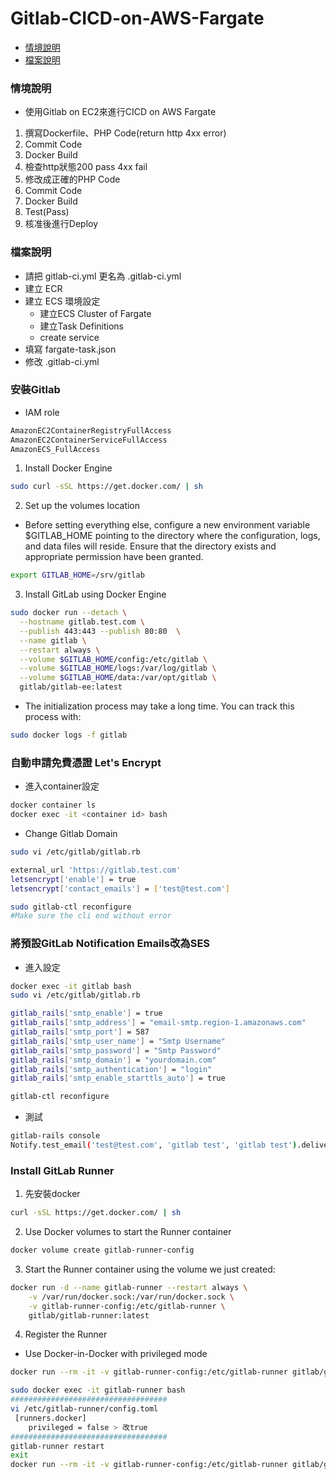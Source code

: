 # Gitlab-CICD-on-AWS-Fargate

- [情境說明](#情境說明)
- [檔案說明](#檔案說明)

### 情境說明
- 使用Gitlab on EC2來進行CICD on AWS Fargate
1. 撰寫Dockerfile、PHP Code(return http 4xx error)
2. Commit Code
3. Docker Build
4. 檢查http狀態200 pass 4xx fail
5. 修改成正確的PHP Code
6. Commit Code
7. Docker Build
8. Test(Pass)
9. 核准後進行Deploy

### 檔案說明

- 請把 gitlab-ci.yml 更名為 .gitlab-ci.yml
- 建立 ECR
- 建立 ECS 環境設定
  - 建立ECS Cluster of Fargate
  - 建立Task Definitions
  - create service
 - 填寫 fargate-task.json
 - 修改 .gitlab-ci.yml

### 安裝Gitlab
- IAM role
```bash
AmazonEC2ContainerRegistryFullAccess
AmazonEC2ContainerServiceFullAccess
AmazonECS_FullAccess
```
1. Install Docker Engine
```bash
sudo curl -sSL https://get.docker.com/ | sh
```
2. Set up the volumes location
- Before setting everything else, configure a new environment variable $GITLAB_HOME pointing to the directory where the configuration, logs, and data files will reside. Ensure that the directory exists and appropriate permission have been granted.
```bash
export GITLAB_HOME=/srv/gitlab
```
3. Install GitLab using Docker Engine
```bash
sudo docker run --detach \
  --hostname gitlab.test.com \
  --publish 443:443 --publish 80:80  \
  --name gitlab \
  --restart always \
  --volume $GITLAB_HOME/config:/etc/gitlab \
  --volume $GITLAB_HOME/logs:/var/log/gitlab \
  --volume $GITLAB_HOME/data:/var/opt/gitlab \
  gitlab/gitlab-ee:latest
```
- The initialization process may take a long time. You can track this process with:
```bash
sudo docker logs -f gitlab
```

### 自動申請免費憑證 Let's Encrypt
- 進入container設定
```bash
docker container ls
docker exec -it <container id> bash
```
- Change Gitlab Domain
```bash
sudo vi /etc/gitlab/gitlab.rb

external_url 'https://gitlab.test.com'
letsencrypt['enable'] = true
letsencrypt['contact_emails'] = ['test@test.com']

sudo gitlab-ctl reconfigure
#Make sure the cli end without error
```

### 將預設GitLab Notification Emails改為SES
- 進入設定
```bash
docker exec -it gitlab bash
sudo vi /etc/gitlab/gitlab.rb

gitlab_rails['smtp_enable'] = true
gitlab_rails['smtp_address'] = "email-smtp.region-1.amazonaws.com"
gitlab_rails['smtp_port'] = 587
gitlab_rails['smtp_user_name'] = "Smtp Username"
gitlab_rails['smtp_password'] = "Smtp Password"
gitlab_rails['smtp_domain'] = "yourdomain.com"
gitlab_rails['smtp_authentication'] = "login"
gitlab_rails['smtp_enable_starttls_auto'] = true

gitlab-ctl reconfigure
```
- 測試
```bash
gitlab-rails console
Notify.test_email('test@test.com', 'gitlab test', 'gitlab test').deliver_now
```
### Install GitLab Runner
1. 先安裝docker
```bash
curl -sSL https://get.docker.com/ | sh
```
2. Use Docker volumes to start the Runner container
```bash
docker volume create gitlab-runner-config
```
3. Start the Runner container using the volume we just created:
```bash
docker run -d --name gitlab-runner --restart always \
    -v /var/run/docker.sock:/var/run/docker.sock \
    -v gitlab-runner-config:/etc/gitlab-runner \
    gitlab/gitlab-runner:latest
```
4. Register the Runner
- Use Docker-in-Docker with privileged mode
```bash
docker run --rm -it -v gitlab-runner-config:/etc/gitlab-runner gitlab/gitlab-runner:latest register

sudo docker exec -it gitlab-runner bash
###################################
vi /etc/gitlab-runner/config.toml
 [runners.docker]
    privileged = false > 改true
###################################
gitlab-runner restart
exit
docker run --rm -it -v gitlab-runner-config:/etc/gitlab-runner gitlab/gitlab-runner:latest status
```
